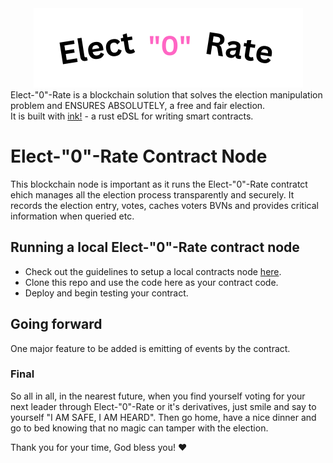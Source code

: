 <div style="text-align: center">
  <img src="https://github.com/thewoodfish/encode-hack/blob/main/public/img/electo.png">
 </div>
  Elect-"0"-Rate is a blockchain solution that solves the election manipulation problem and ENSURES ABSOLUTELY, a free and fair election.<br>
  It is built with <a href="https://use.ink">ink!</a> - a rust eDSL for writing smart contracts.

# Elect-"0"-Rate Contract Node
This blockchain node is important as it runs the Elect-"0"-Rate contratct ehich manages all the election process transparently and securely. It records the election entry, votes, caches voters BVNs and provides critical information when queried etc. 

## Running a local Elect-"0"-Rate contract node 
- Check out the guidelines to setup a local contracts node <a href="https://use.ink/getting-started/setup">here</a>.
- Clone this repo and use the code here as your contract code.
- Deploy and begin testing your contract.

## Going forward
One major feature to be added is emitting of events by the contract.

### Final
So all in all, in the nearest future, when you find yourself voting for your next leader through Elect-"0"-Rate or it's derivatives, just smile and say to yourself "I AM SAFE, I AM HEARD". Then go home, have a nice dinner and go to bed knowing that no magic can tamper with the election.

Thank you for your time, God bless you! ❤️




